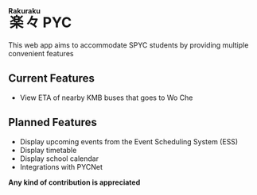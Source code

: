 # <ruby>楽々 <rt>Rakuraku</rt></ruby> PYC
This web app aims to accommodate SPYC students by providing multiple convenient features

## Current Features
- View ETA of nearby KMB buses that goes to Wo Che

## Planned Features
- Display upcoming events from the Event Scheduling System (ESS)
- Display timetable
- Display school calendar
- Integrations with PYCNet

**Any kind of contribution is appreciated**
